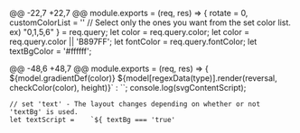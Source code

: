 @@ -22,7 +22,7 @@ module.exports = (req, res) => {
		rotate = 0,
        customColorList = ''    // Select only the ones you want from the set color list.   ex) "0,1,5,6"
    } = req.query;
    let color = req.query.color;
    let color = req.query.color || 'B897FF';
    let fontColor = req.query.fontColor;
    let textBgColor = '#ffffff';

@@ -48,6 +48,7 @@ module.exports = (req, res) => {
                                ${model.gradientDef(color)}
                                ${model[regexData(type)].render(reversal, checkColor(color), height)}`
                            : ``;
    console.log(svgContentScript);

    // set 'text' - The layout changes depending on whether or not 'textBg' is used.
    let textScript =    `${ textBg === 'true'
